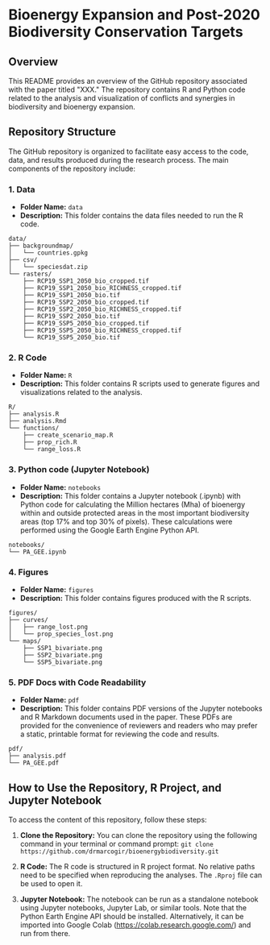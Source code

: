 # Bioenergy Expansion and Post-2020 Biodiversity Conservation Targets

## Overview
This README provides an overview of the GitHub repository associated with the paper titled "XXX." The repository contains R and Python code related to the analysis and visualization of conflicts and synergies in biodiversity and bioenergy expansion.

## Repository Structure

The GitHub repository is organized to facilitate easy access to the code, data, and results produced during the research process. The main components of the repository include:

### 1. Data
- **Folder Name:** `data`
- **Description:** This folder contains the data files needed to run the R code.

```
data/
├── backgroundmap/
│   └── countries.gpkg
├── csv/
│   └── speciesdat.zip
└── rasters/
    ├── RCP19_SSP1_2050_bio_cropped.tif
    ├── RCP19_SSP1_2050_bio_RICHNESS_cropped.tif
    ├── RCP19_SSP1_2050_bio.tif
    ├── RCP19_SSP2_2050_bio_cropped.tif
    ├── RCP19_SSP2_2050_bio_RICHNESS_cropped.tif
    ├── RCP19_SSP2_2050_bio.tif
    ├── RCP19_SSP5_2050_bio_cropped.tif
    ├── RCP19_SSP5_2050_bio_RICHNESS_cropped.tif
    └── RCP19_SSP5_2050_bio.tif
```

### 2. R Code
- **Folder Name:** `R`
- **Description:** This folder contains R scripts used to generate figures and visualizations related to the analysis.

```
R/
├── analysis.R
├── analysis.Rmd
└── functions/
    ├── create_scenario_map.R
    ├── prop_rich.R
    └── range_loss.R
```


### 3. Python code (Jupyter Notebook)
- **Folder Name:** `notebooks`
- **Description:** This folder contains a Jupyter notebook (.ipynb) with Python code for calculating the Million hectares (Mha) of bioenergy within and outside protected areas in the most important biodiversity areas (top 17% and top 30% of pixels). These calculations were performed using the Google Earth Engine Python API.

```
notebooks/
└── PA_GEE.ipynb
```

### 4. Figures
- **Folder Name:** `figures`
- **Description:** This folder contains figures produced with the R scripts.
```
figures/
├── curves/
│   ├── range_lost.png
│   └── prop_species_lost.png
└── maps/
    ├── SSP1_bivariate.png
    ├── SSP2_bivariate.png
    └── SSP5_bivariate.png
```

### 5. PDF Docs with Code Readability
- **Folder Name:** `pdf`
- **Description:** This folder contains PDF versions of the Jupyter notebooks and R Markdown documents used in the paper. These PDFs are provided for the convenience of reviewers and readers who may prefer a static, printable format for reviewing the code and results.
```
pdf/
├── analysis.pdf
└── PA_GEE.pdf
```

## How to Use the Repository, R Project, and Jupyter Notebook

To access the content of this repository, follow these steps:

1. **Clone the Repository:** You can clone the repository using the following command in your terminal or command prompt:
`git clone https://github.com/drmarcogir/bioenergybiodiversity.git`

2. **R Code:** The R code is structured in R project format. No relative paths need to be specified when reproducing the analyses. The `.Rproj` file can be used to open it.

3. **Jupyter Notebook:** The notebook can be run as a standalone notebook using Jupyter notebooks, Jupyter Lab, or similar tools. Note that the Python Earth Engine API should be installed. Alternatively, it can be imported into Google Colab (https://colab.research.google.com/) and run from there.
